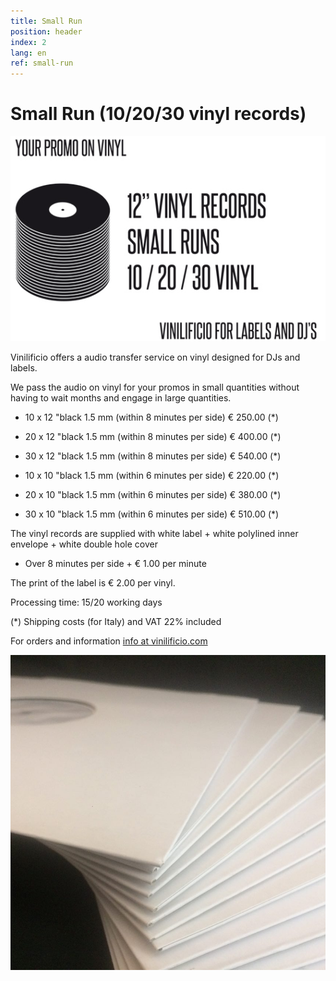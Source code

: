 ```yaml
---
title: Small Run
position: header
index: 2
lang: en
ref: small-run
---
```

# Small Run (10/20/30 vinyl records)


![infographic vinili](/img/PROMO-SMALL-RUNS_GFX_big-5.jpg)

Vinilificio offers a audio transfer service on vinyl designed for DJs and labels.

We pass the audio on vinyl for your promos in small quantities without having to wait months and engage in large quantities.

* 10 x 12 "black 1.5 mm (within 8 minutes per side) € 250.00 (*)
* 20 x 12 "black 1.5 mm (within 8 minutes per side) € 400.00 (*)
* 30 x 12 "black 1.5 mm (within 8 minutes per side) € 540.00 (*)


* 10 x 10 "black 1.5 mm (within 6 minutes per side) € 220.00 (*)
* 20 x 10 "black 1.5 mm (within 6 minutes per side) € 380.00 (*)
* 30 x 10 "black 1.5 mm (within 6 minutes per side) € 510.00 (*)


The vinyl records are supplied with white label + white polylined inner envelope + white double hole cover


* Over 8 minutes per side + € 1.00 per minute

The print of the label is € 2.00 per vinyl.

Processing time: 15/20 working days

(*) Shipping costs (for Italy) and VAT 22% included



For orders and information <a href="mailto:info@vinilificio.com"> info at vinilificio.com </a>


![small runs](/img/small_run_01.jpg)
